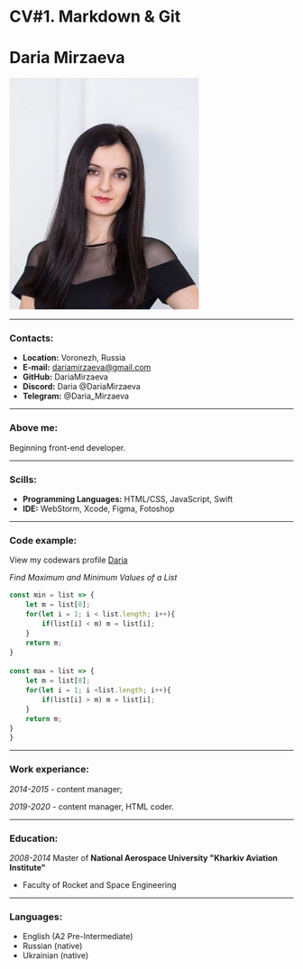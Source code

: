 # CV#1. Markdown & Git
# Daria Mirzaeva
![foto](src/images/daria.jpg)
___

### Contacts:

* **Location:** Voronezh, Russia
* **E-mail:** dariamirzaeva@gmail.com
* **GitHub:** DariaMirzaeva
* **Discord:** Daria @DariaMirzaeva
* **Telegram:** @Daria_Mirzaeva
____

### Above me:
Beginning front-end developer. 
____

### Scills:

* **Programming Languages:** HTML/CSS, JavaScript, Swift
* **IDE:** WebStorm, Xcode, Figma, Fotoshop
____

### Code example:

View my codewars profile [Daria](https://www.codewars.com/users/dariamirzaeva@gmail.com/completed_solutions)

*Find Maximum and Minimum Values of a List*
```javascript
const min = list => {
    let m = list[0];
    for(let i = 1; i < list.length; i++){
        if(list[i] < m) m = list[i];
    }
    return m;
}

const max = list => {
    let m = list[0];
    for(let i = 1; i <list.length; i++){
        if(list[i] > m) m = list[i];
    }
    return m;
}
}
```

___

### Work experiance:
*2014-2015* - content manager;

*2019-2020* - content manager, HTML coder.
___

### Education:
*2008-2014* Master of
**National Aerospace University "Kharkiv Aviation Institute"**
- Faculty of Rocket and Space Engineering

____

### Languages:
* English (A2 Pre-Intermediate)
* Russian (native)
* Ukrainian (native)


